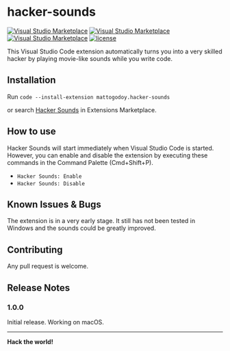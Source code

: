 # hacker-sounds

[![Visual Studio Marketplace](https://img.shields.io/vscode-marketplace/v/mattogodoy.hacker-sounds.svg)](https://marketplace.visualstudio.com/items?itemName=mattogodoy.hacker-sounds)
[![Visual Studio Marketplace](https://img.shields.io/vscode-marketplace/d/mattogodoy.hacker-sounds.svg)](https://marketplace.visualstudio.com/items?itemName=mattogodoy.hacker-sounds)
[![Visual Studio Marketplace](https://img.shields.io/vscode-marketplace/r/mattogodoy.hacker-sounds.svg)](https://marketplace.visualstudio.com/items?itemName=mattogodoy.hacker-sounds)
[![license](https://img.shields.io/github/license/mashape/apistatus.svg)](https://github.com/jengjeng/aural-coding-vscode/blob/master/LICENSE)

This Visual Studio Code extension automatically turns you into a very skilled hacker by playing movie-like sounds while you write code.

## Installation

Run `code --install-extension mattogodoy.hacker-sounds`

or search [Hacker Sounds](https://marketplace.visualstudio.com/items?itemName=mattogodoy.hacker-sounds) in Extensions Marketplace.

## How to use

Hacker Sounds will start immediately when Visual Studio Code is started. However, you can enable and disable the extension by executing these commands in the Command Palette (Cmd+Shift+P).

- `Hacker Sounds: Enable`
- `Hacker Sounds: Disable`

## Known Issues & Bugs

The extension is in a very early stage. It still has not been tested in Windows and the sounds could be greatly improved.

## Contributing

Any pull request is welcome.

## Release Notes

### 1.0.0

Initial release. Working on macOS.

-----------------------------------------------------------------------------------------------------------

**Hack the world!**
